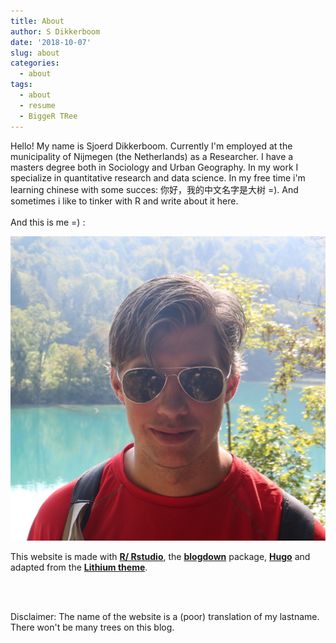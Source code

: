 ```yaml
---
title: About
author: S Dikkerboom
date: '2018-10-07'
slug: about
categories:
  - about
tags:
  - about
  - resume
  - BiggeR TRee
---
```


Hello! My name is Sjoerd Dikkerboom. Currently I'm employed at the municipality of Nijmegen (the Netherlands) as a Researcher. I have a masters degree both in Sociology and Urban Geography. In my work I specialize in quantitative research and data science. In my free time i'm learning chinese with some succes: 你好，我的中文名字是大树 =). And sometimes i like to tinker with R and write about it here. <br></br>
And this is me =) :

![](ik.jpg)



This website is made with [**R/ Rstudio**](https://www.rstudio.com/), the [**blogdown**](https://github.com/rstudio/blogdown) package, [**Hugo**](https://gohugo.io/) and adapted from the [**Lithium theme**](https://github.com/yihui/hugo-lithium). 

<br></br>

Disclaimer: The name of the website is a (poor) translation of my lastname. There won't be many trees on this blog.

<br></br>